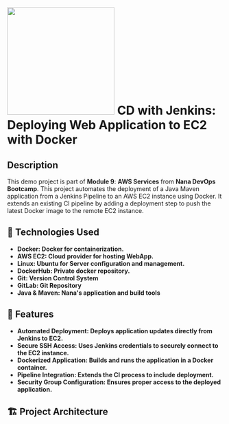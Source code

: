 # <img src="https://github.com/user-attachments/assets/56192d5e-c2a7-4584-8b58-d6c8951e2ae4" width="250" /> CD with Jenkins: Deploying Web Application to EC2 with Docker

## Description

This demo project is part of **Module 9**: **AWS Services** from **Nana DevOps Bootcamp**. This project automates the deployment of a Java Maven application from a Jenkins Pipeline to an AWS EC2 instance using Docker. It extends an existing CI pipeline by adding a deployment step to push the latest Docker image to the remote EC2 instance. <br />


## 🚀 Technologies Used

- <b>Docker: Docker for containerization.</b>
- <b>AWS EC2: Cloud provider for hosting WebApp.</b>
- <b>Linux: Ubuntu for Server configuration and management.</b>
- <b>DockerHub: Private docker repository.</b>
- <b>Git: Version Control System<b/>
- <b>GitLab: Git Repository<b/>
- <b>Java & Maven: Nana's application and build tools<b/>
  

## 🎯 Features

- Automated Deployment: Deploys application updates directly from Jenkins to EC2.
- Secure SSH Access: Uses Jenkins credentials to securely connect to the EC2 instance.
- Dockerized Application: Builds and runs the application in a Docker container.
- Pipeline Integration: Extends the CI process to include deployment.
- Security Group Configuration: Ensures proper access to the deployed application.


## 🏗 Project Architecture

<img src=""/>
